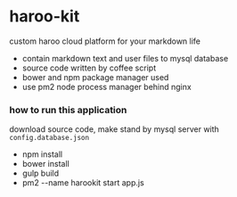haroo-kit
=========

custom haroo cloud platform for your markdown life

- contain markdown text and user files to mysql database
- source code written by coffee script
- bower and npm package manager used
- use pm2 node process manager behind nginx

### how to run this application

download source code, make stand by mysql server with `config.database.json`

- npm install
- bower install
- gulp build
- pm2 --name harookit start app.js